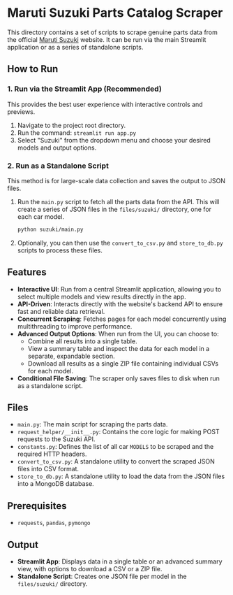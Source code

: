 # Maruti Suzuki Parts Catalog Scraper

This directory contains a set of scripts to scrape genuine parts data from the official [Maruti Suzuki](https://www.marutisuzuki.com/genuine-parts) website. It can be run via the main Streamlit application or as a series of standalone scripts.

## How to Run

### 1. Run via the Streamlit App (Recommended)

This provides the best user experience with interactive controls and previews.

1.  Navigate to the project root directory.
2.  Run the command: `streamlit run app.py`
3.  Select "Suzuki" from the dropdown menu and choose your desired models and output options.

### 2. Run as a Standalone Script

This method is for large-scale data collection and saves the output to JSON files.

1.  Run the `main.py` script to fetch all the parts data from the API. This will create a series of JSON files in the `files/suzuki/` directory, one for each car model.
    ```bash
    python suzuki/main.py
    ```
2.  Optionally, you can then use the `convert_to_csv.py` and `store_to_db.py` scripts to process these files.

## Features

-   **Interactive UI**: Run from a central Streamlit application, allowing you to select multiple models and view results directly in the app.
-   **API-Driven**: Interacts directly with the website's backend API to ensure fast and reliable data retrieval.
-   **Concurrent Scraping**: Fetches pages for each model concurrently using multithreading to improve performance.
-   **Advanced Output Options**: When run from the UI, you can choose to:
    -   Combine all results into a single table.
    -   View a summary table and inspect the data for each model in a separate, expandable section.
    -   Download all results as a single ZIP file containing individual CSVs for each model.
-   **Conditional File Saving**: The scraper only saves files to disk when run as a standalone script.

## Files

-   `main.py`: The main script for scraping the parts data.
-   `request_helper/__init__.py`: Contains the core logic for making POST requests to the Suzuki API.
-   `constants.py`: Defines the list of all car `MODELS` to be scraped and the required HTTP headers.
-   `convert_to_csv.py`: A standalone utility to convert the scraped JSON files into CSV format.
-   `store_to_db.py`: A standalone utility to load the data from the JSON files into a MongoDB database.

## Prerequisites

-   `requests`, `pandas`, `pymongo`

## Output

-   **Streamlit App**: Displays data in a single table or an advanced summary view, with options to download a CSV or a ZIP file.
-   **Standalone Script**: Creates one JSON file per model in the `files/suzuki/` directory.